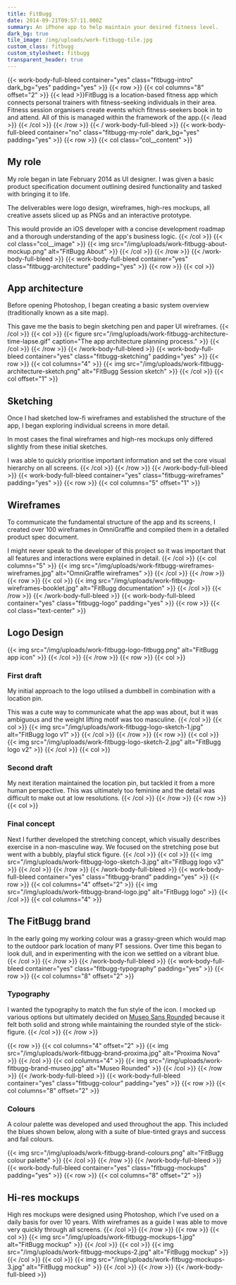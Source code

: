 ```yaml
---
title: FitBugg
date: 2014-09-21T09:57:11.000Z
summary: An iPhone app to help maintain your desired fitness level.
dark_bg: true
tile_image: /img/uploads/work-fitbugg-tile.jpg
custom_class: fitbugg
custom_stylesheet: fitbugg
transparent_header: true
---
```

{{< work-body-full-bleed container="yes" class="fitbugg-intro" dark_bg="yes" padding="yes" >}}
{{< row >}}
{{< col columns="8" offset="2" >}}
{{< lead >}}FitBugg is a location-based fitness app which connects personal trainers with fitness-seeking individuals in their area. Fitness session organisers create events which fitness-seekers book in to and attend. All of this is managed within the framework of the app.{{< /lead >}}
{{< /col >}}
{{< /row >}}
{{< / work-body-full-bleed >}}
{{< work-body-full-bleed container="no" class="fitbugg-my-role" dark_bg="yes" padding="yes" >}}
{{< row >}}
{{< col class="col__content" >}}
## My role

My role began in late February 2014 as UI designer. I was given a basic product specification document outlining desired functionality and tasked with bringing it to life.

The deliverables were logo design, wireframes, high-res mockups, all creative assets sliced up as PNGs and an interactive prototype.

This would provide an iOS developer with a concise development roadmap and a thorough understanding of the app's business logic.
{{< /col >}}
{{< col class="col__image" >}}
{{< img src="/img/uploads/work-fitbugg-about-mockup.png" alt="FitBugg About" >}}
{{< /col >}}
{{< /row >}}
{{< /work-body-full-bleed >}}
{{< work-body-full-bleed container="yes" class="fitbugg-architecture" padding="yes" >}}
{{< row >}}
{{< col >}}
## App architecture

Before opening Photoshop, I began creating a basic system overview (traditionally known as a site map).

This gave me the basis to begin sketching pen and paper UI wireframes.
{{< /col >}}
{{< col >}}
{{< figure src="/img/uploads/work-fitbugg-architecture-time-lapse.gif" caption="The app architecture planning process." >}}
{{< /col >}}
{{< /row >}}
{{< /work-body-full-bleed >}}
{{< work-body-full-bleed container="yes" class="fitbugg-sketching" padding="yes" >}}
{{< row >}}
{{< col columns="4" >}}
{{< img src="/img/uploads/work-fitbugg-architecture-sketch.png" alt="FitBugg Session sketch" >}}
{{< /col >}}
{{< col offset="1" >}}
## Sketching

Once I had sketched low-fi wireframes and established the structure of the app, I began exploring individual screens in more detail.

In most cases the final wireframes and high-res mockups only differed slightly from these initial sketches.

I was able to quickly prioritise important information and set the core visual hierarchy on all screens.
{{< /col >}}
{{< /row >}}
{{< /work-body-full-bleed >}}
{{< work-body-full-bleed container="yes" class="fitbugg-wireframes" padding="yes" >}}
{{< row >}}
{{< col columns="5" offset="1" >}}
## Wireframes
To communicate the fundamental structure of the app and its screens, I created over 100 wireframes in OmniGraffle and compiled them in a detailed product spec document.

I might never speak to the developer of this project so it was important that all features and interactions were explained in detail.
{{< /col >}}
{{< col columns="5" >}}
{{< img src="/img/uploads/work-fitbugg-wireframes-wireframes.jpg" alt="OmniGraffle wireframes" >}}
{{< /col >}}
{{< /row >}}
{{< row >}}
{{< col >}}
{{< img src="/img/uploads/work-fitbugg-wireframes-booklet.jpg" alt="FitBugg documentation" >}}
{{< /col >}}
{{< /row >}}
{{< /work-body-full-bleed >}}
{{< work-body-full-bleed container="yes" class="fitbugg-logo" padding="yes" >}}
{{< row >}}
{{< col class="text-center" >}}
## Logo Design
{{< img src="/img/uploads/work-fitbugg-logo-fitbugg.png" alt="FitBugg app icon" >}}
{{< /col >}}
{{< /row >}}
{{< row >}}
{{< col >}}
### First draft

My initial approach to the logo utilised a dumbbell in combination with a location pin.

This was a cute way to communicate what the app was about, but it was ambiguous and the weight lifting motif was too masculine.
{{< /col >}}
{{< col >}}
{{< img src="/img/uploads/work-fitbugg-logo-sketch-1.jpg" alt="FitBugg logo v1" >}}
{{< /col >}}
{{< /row >}}
{{< row >}}
{{< col >}}
{{< img src="/img/uploads/work-fitbugg-logo-sketch-2.jpg" alt="FitBugg logo v2" >}}
{{< /col >}}
{{< col >}}
### Second draft

My next iteration maintained the location pin, but tackled it from a more human perspective. This was ultimately too feminine and the detail was difficult to make out at low resolutions.
{{< /col >}}
{{< /row >}}
{{< row >}}
{{< col >}}
### Final concept

Next I further developed the stretching concept, which visually describes exercise in a non-masculine way. We focused on the stretching pose but went with a bubbly, playful stick figure.
{{< /col >}}
{{< col >}}
{{< img src="/img/uploads/work-fitbugg-logo-sketch-3.jpg" alt="FitBugg logo v3" >}}
{{< /col >}}
{{< /row >}}
{{< /work-body-full-bleed >}}
{{< work-body-full-bleed container="yes" class="fitbugg-brand" padding="yes" >}}
{{< row >}}
{{< col columns="4" offset="2" >}}
{{< img src="/img/uploads/work-fitbugg-brand-logo.jpg" alt="FitBugg logo" >}}
{{< /col >}}
{{< col columns="4" >}}
## The FitBugg brand

In the early going my working colour was a grassy-green which would map to the outdoor park location of many PT sessions. Over time this began to look dull, and in experimenting with the icon we settled on a vibrant blue.
{{< /col >}}
{{< /row >}}
{{< /work-body-full-bleed >}}
{{< work-body-full-bleed container="yes" class="fitbugg-typography" padding="yes" >}}
{{< row >}}
{{< col columns="8" offset="2" >}}
### Typography

I wanted the typography to match the fun style of the icon. I mocked up various options but ultimately decided on [Museo Sans Rounded](http://www.myfonts.com/fonts/exljbris/museo-sans-rounded/) because it felt both solid and strong while maintaining the rounded style of the stick-figure.
{{< /col >}}
{{< /row >}}

{{< row >}}
{{< col columns="4" offset="2" >}}
{{< img src="/img/uploads/work-fitbugg-brand-proxima.jpg" alt="Proxima Nova" >}}
{{< /col >}}
{{< col columns="4" >}}
{{< img src="/img/uploads/work-fitbugg-brand-museo.jpg" alt="Museo Rounded" >}}
{{< /col >}}
{{< /row >}}
{{< /work-body-full-bleed >}}
{{< work-body-full-bleed container="yes" class="fitbugg-colour" padding="yes" >}}
{{< row >}}
{{< col columns="8" offset="2" >}}
### Colours

A colour palette was developed and used throughout the app. This included the blues shown below, along with a suite of blue-tinted grays and success and fail colours.

{{< img src="/img/uploads/work-fitbugg-brand-colours.png" alt="FitBugg colour palette" >}}
{{< /col >}}
{{< /row >}}
{{< /work-body-full-bleed >}}
{{< work-body-full-bleed container="yes" class="fitbugg-mockups" padding="yes" >}}
{{< row >}}
{{< col columns="8" offset="2" >}}
## Hi-res mockups

High res mockups were designed using Photoshop, which I've used on a daily basis for over 10 years. With wireframes as a guide I was able to move very quickly through all screens.
{{< /col >}}
{{< /row >}}
{{< row >}}
{{< col >}}
{{< img src="/img/uploads/work-fitbugg-mockups-1.jpg" alt="FitBugg mockup" >}}
{{< /col >}}
{{< col >}}
{{< img src="/img/uploads/work-fitbugg-mockups-2.jpg" alt="FitBugg mockup" >}}
{{< /col >}}
{{< col >}}
{{< img src="/img/uploads/work-fitbugg-mockups-3.jpg" alt="FitBugg mockup" >}}
{{< /col >}}
{{< /row >}}
{{< /work-body-full-bleed >}}
